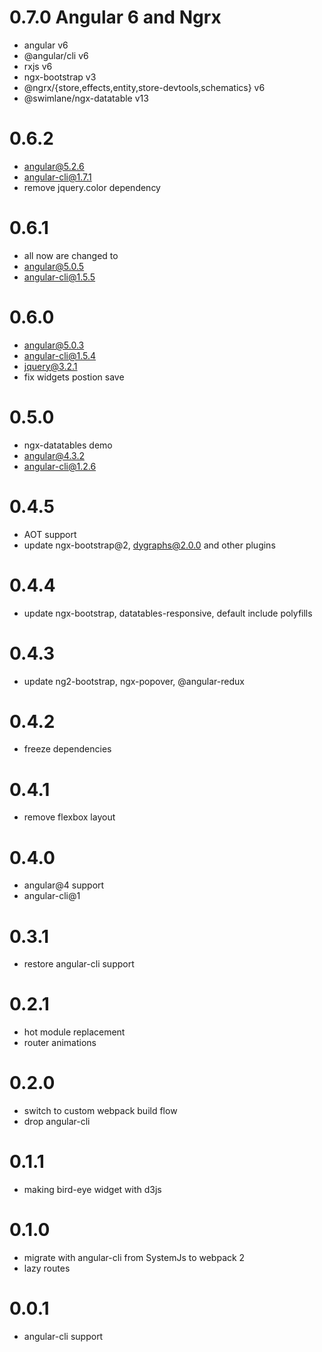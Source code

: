 # 0.7.0 Angular 6 and Ngrx
  * angular v6
  * @angular/cli v6
  * rxjs v6
  * ngx-bootstrap v3
  * @ngrx/{store,effects,entity,store-devtools,schematics} v6
  * @swimlane/ngx-datatable v13

# 0.6.2  
  * angular@5.2.6
  * angular-cli@1.7.1
  * remove jquery.color dependency


# 0.6.1
  * all <sa-widget> now are changed to <div sa-widget>
  * angular@5.0.5
  * angular-cli@1.5.5

# 0.6.0
  * angular@5.0.3
  * angular-cli@1.5.4
  * jquery@3.2.1
  * fix widgets postion save

# 0.5.0
  * ngx-datatables demo
  * angular@4.3.2
  * angular-cli@1.2.6
  
# 0.4.5
  * AOT support
  * update ngx-bootstrap@2, dygraphs@2.0.0 and other plugins

# 0.4.4 
  * update ngx-bootstrap, datatables-responsive, default include polyfills

# 0.4.3 
  * update ng2-bootstrap, ngx-popover, @angular-redux 

# 0.4.2
  * freeze dependencies

# 0.4.1
  * remove flexbox layout

# 0.4.0
  * angular@4 support 
  * angular-cli@1 

# 0.3.1
  * restore angular-cli support
  
# 0.2.1
  * hot module replacement
  * router animations

# 0.2.0
  * switch to custom webpack build flow 
  * drop angular-cli
  
# 0.1.1 
  * making bird-eye widget with d3js  
  
# 0.1.0
  * migrate with angular-cli from SystemJs to webpack 2
  * lazy routes
  

# 0.0.1
  * angular-cli support
